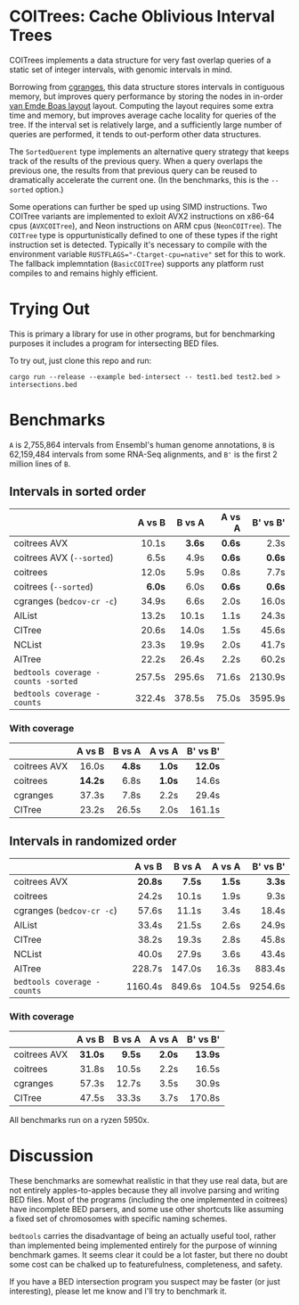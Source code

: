 
# COITrees: Cache Oblivious Interval Trees

COITrees implements a data structure for very fast overlap queries of a
static set of integer intervals, with genomic intervals in mind.

Borrowing from [cgranges](https://github.com/lh3/cgranges), this data
structure stores intervals in contiguous memory, but improves query
performance by storing the nodes in in-order [van Emde Boas
layout](http://erikdemaine.org/papers/FOCS2000b/paper.pdf) layout. Computing
the layout requires some extra time and memory, but improves average cache
locality for queries of the tree. If the interval set is relatively large,
and a sufficiently large number of queries are performed, it tends to out-perform
other data structures.

The `SortedQuerent` type implements an alternative query strategy that keeps track
of the results of the previous query. When a query overlaps the previous one,
the results from that previous query can be reused to dramatically accelerate
the current one. (In the benchmarks, this is the `--sorted` option.)

Some operations can further be sped up using SIMD instructions. Two COITree
variants are implemented to exloit AVX2 instructions on x86-64 cpus
(`AVXCOITree`), and Neon instructions on ARM cpus (`NeonCOITree`). The `COITree`
type is oppurtunistically defined to one of these types if the right instruction
set is detected. Typically it's necessary to compile with the environment
variable `RUSTFLAGS="-Ctarget-cpu=native"` set for this to work. The fallback
implemntation (`BasicCOITree`) supports any platform rust compiles to and
remains highly efficient.

# Trying Out

This is primary a library for use in other programs, but for benchmarking
purposes it includes a program for intersecting BED files.

To try out, just clone this repo and run:
```shell
cargo run --release --example bed-intersect -- test1.bed test2.bed > intersections.bed
```

# Benchmarks

`A` is 2,755,864 intervals from Ensembl's human genome annotations, `B` is
62,159,484 intervals from some RNA-Seq alignments, and `B'` is the first 2
million lines of `B`.

## Intervals in sorted order

|                                     |     A vs B |     B vs A |  A vs A  | B' vs B'   |
| ----------------------------------- | ---------: | ---------: | -------: | ---------: |
| coitrees AVX                        |      10.1s |   **3.6s** | **0.6s** |      2.3s  |
| coitrees AVX (`--sorted`)           |       6.5s |       4.9s | **0.6s** |  **0.6s**  |
| coitrees                            |      12.0s |       5.9s |     0.8s |      7.7s  |
| coitrees (`--sorted`)               |   **6.0s** |       6.0s | **0.6s** |  **0.6s**  |
| cgranges (`bedcov-cr -c`)           |      34.9s |       6.6s |     2.0s |     16.0s  |
| AIList                              |      13.2s |      10.1s |     1.1s |     24.3s  |
| CITree                              |      20.6s |      14.0s |     1.5s |     45.6s  |
| NCList                              |      23.3s |      19.9s |     2.0s |     41.7s  |
| AITree                              |      22.2s |      26.4s |     2.2s |     60.2s  |
| `bedtools coverage -counts -sorted` |     257.5s |     295.6s |    71.6s |   2130.9s  |
| `bedtools coverage -counts`         |     322.4s |     378.5s |    75.0s |   3595.9s  |

### With coverage

|                                     |     A vs B |     B vs A |  A vs A  | B' vs B'   |
| ----------------------------------- | ---------: | ---------: | -------: | ---------: |
| coitrees AVX                        |      16.0s |   **4.8s** | **1.0s** | **12.0s**  |
| coitrees                            |  **14.2s** |       6.8s | **1.0s** |     14.6s  |
| cgranges                            |      37.3s |       7.8s |     2.2s |     29.4s  |
| CITree                              |      23.2s |      26.5s |     2.0s |    161.1s  |

## Intervals in randomized order

|                                     |     A vs B |     B vs A | A vs A   | B' vs B'  |
| ----------------------------------- | ---------: | ---------: | -------: | --------: |
| coitrees AVX                        |  **20.8s** |   **7.5s** | **1.5s** |  **3.3s** |
| coitrees                            |      24.2s |      10.1s |     1.9s |      9.3s |
| cgranges (`bedcov-cr -c`)           |      57.6s |      11.1s |     3.4s |     18.4s |
| AIList                              |      33.4s |      21.5s |     2.6s |     24.9s |
| CITree                              |      38.2s |      19.3s |     2.8s |     45.8s |
| NCList                              |      40.0s |      27.9s |     3.6s |     43.4s |
| AITree                              |     228.7s |     147.0s |    16.3s |    883.4s |
| `bedtools coverage -counts`         |    1160.4s |     849.6s |   104.5s |   9254.6s |

### With coverage

|                                     |     A vs B |     B vs A |  A vs A  | B' vs B'   |
| ----------------------------------- | ---------: | ---------: | -------: | ---------: |
| coitrees AVX                        |  **31.0s** |   **9.5s** | **2.0s** | **13.9s**  |
| coitrees                            |      31.8s |      10.5s |     2.2s |     16.5s  |
| cgranges                            |      57.3s |      12.7s |     3.5s |     30.9s  |
| CITree                              |      47.5s |      33.3s |     3.7s |    170.8s  |


All benchmarks run on a ryzen 5950x.

# Discussion

These benchmarks are somewhat realistic in that they use real data, but are
not entirely apples-to-apples because they all involve parsing and writing
BED files. Most of the programs (including the one implemented in coitrees)
have incomplete BED parsers, and some use other shortcuts like assuming a
fixed set of chromosomes with specific naming schemes.

`bedtools` carries the disadvantage of being an actually useful tool, rather
than implemented being implemented entirely for the purpose of winning benchmark
games. It seems clear it could be a lot faster, but there no doubt some cost can
be chalked up to featurefulness, completeness, and safety.

If you have a BED intersection program you suspect may be faster (or just
interesting), please let me know and I'll try to benchmark it.
